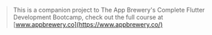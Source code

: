 >This is a companion project to The App Brewery's Complete Flutter Development Bootcamp, check out the full course at [www.appbrewery.co](https://www.appbrewery.co/)